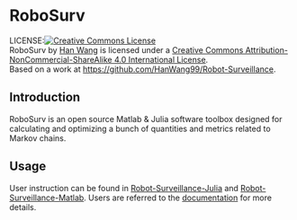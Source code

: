 # RoboSurv

LICENSE:<a rel="license" href="http://creativecommons.org/licenses/by-nc-sa/4.0/"><img alt="Creative Commons License" style="border-width:0" src="https://i.creativecommons.org/l/by-nc-sa/4.0/88x31.png" /></a><br /><span xmlns:dct="http://purl.org/dc/terms/" property="dct:title">RoboSurv</span> by <a xmlns:cc="http://creativecommons.org/ns#" href="https://github.com/HanWang99" property="cc:attributionName" rel="cc:attributionURL">Han Wang</a> is licensed under a <a rel="license" href="http://creativecommons.org/licenses/by-nc-sa/4.0/">Creative Commons Attribution-NonCommercial-ShareAlike 4.0 International License</a>.<br />Based on a work at <a xmlns:dct="http://purl.org/dc/terms/" href="https://github.com/HanWang99/Robot-Surveillance" rel="dct:source">https://github.com/HanWang99/Robot-Surveillance</a>.
## Introduction
RoboSurv is an open source Matlab & Julia software toolbox designed for calculating and optimizing a bunch of quantities and metrics related to Markov chains. 
## Usage
User instruction can be found in [Robot-Surveillance-Julia](https://github.com/Han-C-Wang/Robot-Surveillance/blob/master/Robot-Surveillance-Julia/README.md) and [Robot-Surveillance-Matlab](https://github.com/Han-C-Wang/Robot-Surveillance/blob/master/Robot-Surveillance-Matlab/README.md). Users are referred to the [documentation](https://github.com/Han-C-Wang/Robot-Surveillance/blob/master/Documentation.pdf) for more details.
